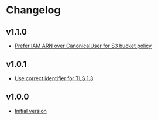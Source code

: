 # Changelog

## v1.1.0

- [Prefer IAM ARN over CanonicalUser for S3 bucket policy](https://github.com/babbel/terraform-aws-cloudfront-bucket/pull/5)

## v1.0.1

- [Use correct identifier for TLS 1.3](https://github.com/babbel/terraform-aws-cloudfront-bucket/pull/3)

## v1.0.0

- [Initial version](https://github.com/babbel/terraform-aws-cloudfront-bucket/pull/1)
